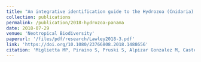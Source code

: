 ```yaml
---
title: "An integrative identification guide to the Hydrozoa (Cnidaria) of Bocas del Toro, Panama"
collection: publications
permalink: /publication/2018-hydrozoa-panama
date: 2018-07-29
venue: 'Neotropical Biodiversity'
paperurl: '/files/pdf/research/Lawley2018-3.pdf'
link: 'https://doi.org/10.1080/23766808.2018.1488656'
citation: 'Miglietta MP, Piraino S, Pruski S, Alpizar Gonzalez M, Castellanos-Iglesias S, Jeronimo-Aguilar S, <ins>Lawley JW</ins>, Maggioni D, Martell L, Matsumoto Y, Moncada A, Nagale P, Phongphattarawat S, Sheridan C, Soto Angel JJ, Sukhoputova A, Collin R. 2018. An integrative identification guide to the Hydrozoa (Cnidaria) of Bocas del Toro, Panama. <i>Neotropical Biodiversity</i> 4(1): 102–112. doi:10.1080/23766808.2018.1488656'
---
```

